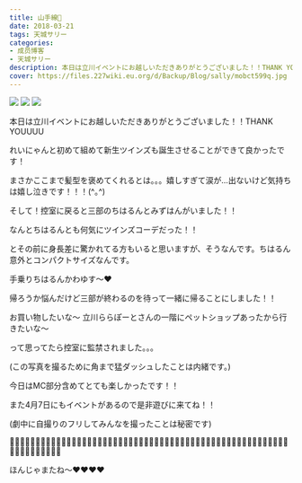 ```yaml
---
title: 山手線🚃
date: 2018-03-21
tags: 天城サリー
categories: 
- 成员博客
- 天城サリー
description: 本日は立川イベントにお越しいただきありがとうございました！！THANK YOUUUU れいにゃんと初めて組めて新生ツインズも誕生させることができて良かったです！まさかここまで髪型を褒めてくれるとは。。。嬉しすぎ...
cover: https://files.227wiki.eu.org/d/Backup/Blog/sally/mobct599q.jpg 
---
```

![](https://files.227wiki.eu.org/d/Backup/Blog/sally/mobct599q.jpg)
![](https://files.227wiki.eu.org/d/Backup/Blog/sally/mobWr3ziM.jpg)
![](https://files.227wiki.eu.org/d/Backup/Blog/sally/mobJSbyR8.jpg)



本日は立川イベントにお越しいただきありがとうございました！！THANK YOUUUU 



れいにゃんと初めて組めて新生ツインズも誕生させることができて良かったです！



まさかここまで髪型を褒めてくれるとは。。。嬉しすぎて涙が...出ないけど気持ちは嬉し泣きです！！！(^｡^)



そして！控室に戻ると三部のちはるんとみずはんがいました！！



なんとちはるんとも何気にツインズコーデだった！！



とその前に身長差に驚かれてる方もいると思いますが、そうなんです。ちはるん意外とコンパクトサイズなんです。



手乗りちはるんかわゆす〜❤️



帰ろうか悩んだけど三部が終わるのを待って一緒に帰ることにしました！！



お買い物したいな〜 立川ららぽーとさんの一階にペットショップあったから行きたいな〜



って思ってたら控室に監禁されました。。。



(この写真を撮るために角まで猛ダッシュしたことは内緒です。)



今日はMC部分含めてとても楽しかったです！！



また4月7日にもイベントがあるので是非遊びに来てね！！

(劇中に自撮りのフリしてみんなを撮ったことは秘密です)

🔪🔪🔪🔪🔪🔪🔪🔪🔪🔪🔪🔪🔪🔪🔪🔪🔪🔪🔪🔪🔪🔪🔪🔪🔪🔪🔪🔪🔪🔪🔪🔪🔪🔪🔪🔪🔪🔪🔪🔪🔪🔪🔪🔪🔪🔪🔪🔪🔪🔪🔪🔪🔪🔪🔪🔪🔪🔪🔪🔪🔪🔪🔪🔪

ほんじゃまたね〜❤️❤️❤️❤️









